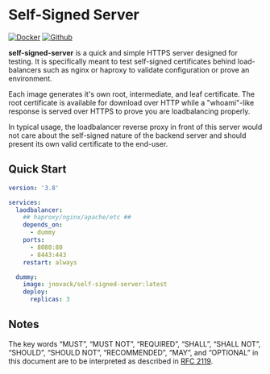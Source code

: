 # Self-Signed Server

[![Docker](https://badgen.net/badge/jnovack/self-signed-server/blue?icon=docker)](https://hub.docker.com/r/jnovack/self-signed-server)
[![Github](https://badgen.net/badge/jnovack/self-signed-server/purple?icon=github)](https://github.com/jnovack/self-signed-server)

**self-signed-server** is a quick and simple HTTPS server designed for testing.
It is specifically meant to test self-signed certificates behind load-balancers
such as nginx or haproxy to validate configuration or prove an environment.

Each image generates it's own root, intermediate, and leaf certificate.  The
root certificate is available for download over HTTP while a "whoami"-like
response is served over HTTPS to prove you are loadbalancing properly.

In typical usage, the loadbalancer reverse proxy in front of this server would
not care about the self-signed nature of the backend server and should present
its own valid certificate to the end-user.

## Quick Start

```yml
version: '3.8'

services:
  laodbalancer:
    ## haproxy/nginx/apache/etc ##
    depends_on:
      - dummy
    ports:
      - 8080:80
      - 8443:443
    restart: always

  dummy:
    image: jnovack/self-signed-server:latest
    deploy:
      replicas: 3
```

## Notes

The key words “MUST”, “MUST NOT”, “REQUIRED”, “SHALL”, “SHALL NOT”, “SHOULD”,
“SHOULD NOT”, “RECOMMENDED”, “MAY”, and “OPTIONAL” in this document are to be
interpreted as described in [RFC 2119](http://tools.ietf.org/html/rfc2119).
